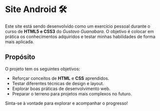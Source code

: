 # Site Android 🛠️

Este site está sendo desenvolvido como um exercício pessoal durante o curso de **HTML5 e CSS3** do *Gustavo Guanabara*. O objetivo é colocar em prática os conhecimentos adquiridos e testar minhas habilidades de forma mais aplicada.

## Propósito

O projeto tem os seguintes objetivos:
* Reforçar conceitos de **HTML** e **CSS** aprendidos.
* Testar diferentes técnicas de design e layout.
* Explorar boas práticas de desenvolvimento web.
* Preparar o terreno para projetos mais complexos no futuro.

Sinta-se à vontade para explorar e acompanhar o progresso!


